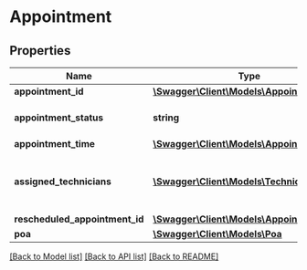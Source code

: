 # Appointment

## Properties
Name | Type | Description | Notes
------------ | ------------- | ------------- | -------------
**appointment_id** | [**\Swagger\Client\Models\AppointmentId**](AppointmentId.md) |  | [optional] 
**appointment_status** | **string** | The status of the appointment. | [optional] 
**appointment_time** | [**\Swagger\Client\Models\AppointmentTime**](AppointmentTime.md) |  | [optional] 
**assigned_technicians** | [**\Swagger\Client\Models\Technician[]**](Technician.md) | A list of technicians assigned to the service job. | [optional] 
**rescheduled_appointment_id** | [**\Swagger\Client\Models\AppointmentId**](AppointmentId.md) |  | [optional] 
**poa** | [**\Swagger\Client\Models\Poa**](Poa.md) |  | [optional] 

[[Back to Model list]](../../README.md#documentation-for-models) [[Back to API list]](../../README.md#documentation-for-api-endpoints) [[Back to README]](../../README.md)

